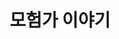 ---
title:  "모험가 이야기"
excerpt: "visual+text+roguelike+pixel mobile game"
categories: mobileGameReview
tag: [mobile, ios, roguelike]
classes: wide
---